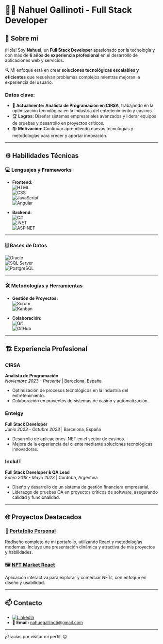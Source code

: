 # 👨‍💻 **Nahuel Gallinoti** - Full Stack Developer  

## 🌟 **Sobre mí**  

¡Hola! Soy **Nahuel**, un **Full Stack Developer** apasionado por la tecnología y con más de **6 años de experiencia profesional** en el desarrollo de aplicaciones web y servicios.  

🔍 Mi enfoque está en crear **soluciones tecnológicas escalables y eficientes** que resuelvan problemas complejos mientras mejoran la experiencia del usuario.  

### **Datos clave:**  
- 💼 **Actualmente:** **Analista de Programación en CIRSA**, trabajando en la optimización tecnológica en la industria del entretenimiento y casinos.  
- 🏆 **Logros:** Diseñar sistemas empresariales avanzados y liderar equipos de pruebas y desarrollo en proyectos críticos.  
- 📚 **Motivación:** Continuar aprendiendo nuevas tecnologías y metodologías para crecer y aportar innovación.  

---

## ⚙️ **Habilidades Técnicas**  

### 💻 **Lenguajes y Frameworks**  
- **Frontend:**  
  ![HTML](https://img.shields.io/badge/-HTML5-E34F26?style=flat-square&logo=html5&logoColor=white)  
  ![CSS](https://img.shields.io/badge/-CSS3-1572B6?style=flat-square&logo=css3&logoColor=white)  
  ![JavaScript](https://img.shields.io/badge/-JavaScript-F7DF1E?style=flat-square&logo=javascript&logoColor=black)  
  ![Angular](https://img.shields.io/badge/-Angular-DD0031?style=flat-square&logo=angular&logoColor=white)  

- **Backend:**  
  ![C#](https://img.shields.io/badge/-C%23-239120?style=flat-square&logo=c-sharp&logoColor=white)  
  ![.NET](https://img.shields.io/badge/-.NET-512BD4?style=flat-square&logo=dotnet&logoColor=white)  
  ![ASP.NET](https://img.shields.io/badge/-ASP.NET-512BD4?style=flat-square&logo=dotnet&logoColor=white)  

---

### 🗄️ **Bases de Datos**  
![Oracle](https://img.shields.io/badge/-Oracle-F80000?style=flat-square&logo=oracle&logoColor=white)  
![SQL Server](https://img.shields.io/badge/-SQL%20Server-F8DC75?style=flat-square&logo=microsoft-sql-server&logoColor=black)  
![PostgreSQL](https://img.shields.io/badge/-PostgreSQL-336791?style=flat-square&logo=postgresql&logoColor=white)  

---

### 🛠️ **Metodologías y Herramientas**  
- **Gestión de Proyectos:**  
  ![Scrum](https://img.shields.io/badge/-Scrum-6DB33F?style=flat-square&logo=scrumalliance&logoColor=white)  
  ![Kanban](https://img.shields.io/badge/-Kanban-007ACC?style=flat-square&logo=kanban&logoColor=white)  

- **Colaboración:**  
  ![Git](https://img.shields.io/badge/-Git-F05032?style=flat-square&logo=git&logoColor=white)  
  ![GitHub](https://img.shields.io/badge/-GitHub-181717?style=flat-square&logo=github&logoColor=white)  

---

## 🏗️ **Experiencia Profesional**  

### **CIRSA**  
**Analista de Programación**  
_Noviembre 2023 - Presente_ | Barcelona, España  
- Optimización de procesos tecnológicos en la industria del entretenimiento.  
- Colaboración en proyectos de sistemas de casino y automatización.  

### **Entelgy**  
**Full Stack Developer**  
_Junio 2023 - Octubre 2023_ | Barcelona, España  
- Desarrollo de aplicaciones .NET en el sector de casinos.  
- Mejora de la experiencia del cliente mediante soluciones tecnológicas innovadoras.  

### **IncluIT**  
**Full Stack Developer & QA Lead**  
_Enero 2018 - Mayo 2023_ | Córdoba, Argentina  
- Diseño y desarrollo de un sistema de gestión financiera empresarial.  
- Liderazgo de pruebas QA en proyectos críticos de software, asegurando calidad y funcionalidad.  

---

## 🌐 **Proyectos Destacados**  

### 🎨 [Portafolio Personal](https://github.com/nahuegallinoti/portfolio-rework)  
Rediseño completo de mi portafolio, utilizando React y metodologías modernas. Incluye una presentación dinámica y atractiva de mis proyectos y habilidades.  

### 🖼️ [NFT Market React](https://github.com/nahuegallinoti/nft-market-react)  
Aplicación interactiva para explorar y comerciar NFTs, con enfoque en diseño y usabilidad.  

---

## 📫 **Contacto**  

- [![LinkedIn](https://img.shields.io/badge/-LinkedIn-0077B5?style=flat-square&logo=linkedin&logoColor=white)](https://www.linkedin.com/in/nahuel-gallinoti-1b482213a/)  
- 📧 **Email:** [nahuegallinoti@gmail.com](mailto:nahuegallinoti@gmail.com)  

---

¡Gracias por visitar mi perfil! 😊
